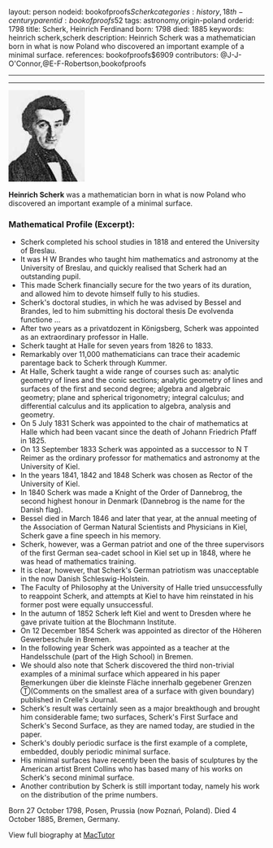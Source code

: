 layout: person
nodeid: bookofproofs$Scherk
categories: history,18th-century
parentid: bookofproofs$52
tags: astronomy,origin-poland
orderid: 1798
title: Scherk, Heinrich Ferdinand
born: 1798
died: 1885
keywords: heinrich scherk,scherk
description: Heinrich Scherk was a mathematician born in what is now Poland who discovered an important example of a minimal surface.
references: bookofproofs$6909
contributors: @J-J-O'Connor,@E-F-Robertson,bookofproofs

---



---

![Scherk.jpg](https://github.com/bookofproofs/bookofproofs.github.io/blob/main/_sources/_assets/images/portraits/Scherk.jpg?raw=true)

**Heinrich Scherk** was a mathematician born in what is now Poland who discovered an important example of a minimal surface.

### Mathematical Profile (Excerpt):
* Scherk completed his school studies in 1818 and entered the University of Breslau.
* It was H W Brandes who taught him mathematics and astronomy at the University of Breslau, and quickly realised that Scherk had an outstanding pupil.
* This made Scherk financially secure for the two years of its duration, and allowed him to devote himself fully to his studies.
* Scherk's doctoral studies, in which he was advised by Bessel and  Brandes, led to him submitting his doctoral thesis De evolvenda functione ...
* After two years as a privatdozent in Königsberg, Scherk was appointed as an extraordinary professor in Halle.
* Scherk taught at Halle for seven years from 1826 to 1833.
* Remarkably over 11,000 mathematicians can trace their academic parentage back to Scherk through Kummer.
* At Halle, Scherk taught a wide range of courses such as: analytic geometry of lines and the conic sections; analytic geometry of lines and surfaces of the first and second degree; algebra and algebraic geometry; plane and spherical trigonometry; integral calculus; and differential calculus and its application to algebra, analysis and geometry.
* On 5 July 1831 Scherk was appointed to the chair of mathematics at Halle which had been vacant since the death of Johann Friedrich Pfaff in 1825.
* On 13 September 1833 Scherk was appointed as a successor to N T Reimer as the ordinary professor for mathematics and astronomy at the University of Kiel.
* In the years 1841, 1842 and 1848 Scherk was chosen as Rector of the University of Kiel.
* In 1840 Scherk was made a Knight of the Order of Dannebrog, the second highest honour in Denmark (Dannebrog is the name for the Danish flag).
* Bessel died in March 1846 and later that year, at the annual meeting of the Association of German Natural Scientists and Physicians in Kiel, Scherk gave a fine speech in his memory.
* Scherk, however, was a German patriot and one of the three supervisors of the first German sea-cadet school in Kiel set up in 1848, where he was head of mathematics training.
* It is clear, however, that Scherk's German patriotism was unacceptable in the now Danish Schleswig-Holstein.
* The Faculty of Philosophy at the University of Halle tried unsuccessfully to reappoint Scherk, and attempts at Kiel to have him reinstated in his former post were equally unsuccessful.
* In the autumn of 1852 Scherk left Kiel and went to Dresden where he gave private tuition at the Blochmann Institute.
* On 12 December 1854 Scherk was appointed as director of the Höheren Gewerbeschule in Bremen.
* In the following year Scherk was appointed as a teacher at the Handelsschule (part of the High School) in Bremen.
* We should also note that Scherk discovered the third non-trivial examples of a minimal surface which appeared in his paper Bemerkungen über die kleinste Fläche innerhalb gegebener Grenzen Ⓣ(Comments on the smallest area of a surface with given boundary)  published in Crelle's Journal.
* Scherk's result was certainly seen as a major breakthough and brought him considerable fame; two surfaces, Scherk's First Surface and Scherk's Second Surface, as they are named today, are studied in the paper.
* Scherk's doubly periodic surface is the first example of a complete, embedded, doubly periodic minimal surface.
* His minimal surfaces have recently been the basis of sculptures by the American artist Brent Collins who has based many of his works on Scherk's second minimal surface.
* Another contribution by Scherk is still important today, namely his work on the distribution of the prime numbers.

Born 27 October 1798, Posen, Prussia (now Poznań, Poland). Died 4 October 1885, Bremen, Germany.

View full biography at [MacTutor](https://mathshistory.st-andrews.ac.uk/Biographies/Scherk/)
